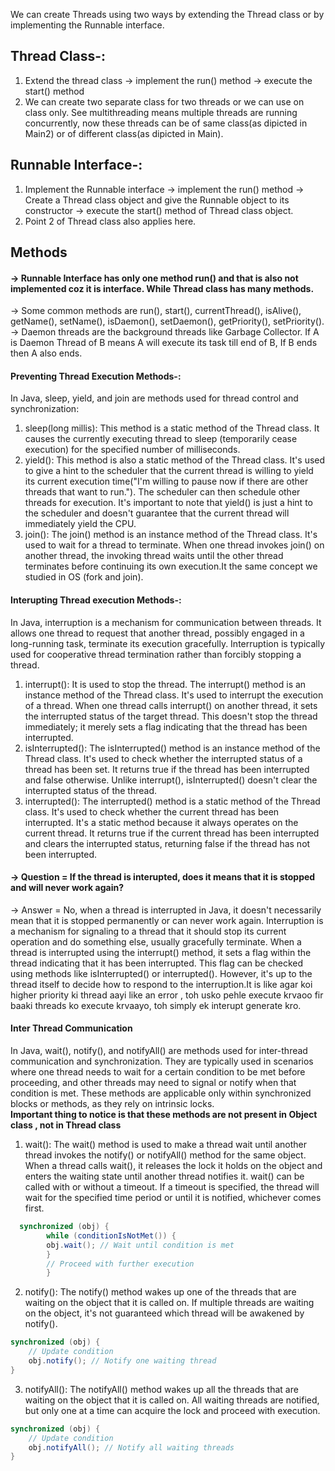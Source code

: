 We can create Threads using two ways by extending the Thread class or by implementing the Runnable interface.  
## Thread Class-:
1) Extend the thread class &rarr; implement the run() method &rarr; execute the start() method
2) We can create two separate class for two threads or we can use on class only. See multithreading means multiple threads are running concurrently, now these threads can be of same class(as dipicted in Main2) or of different class(as dipicted in Main).

## Runnable Interface-:
1) Implement the Runnable interface &rarr; implement the run() method &rarr; Create a Thread class object and give the Runnable object to its constructor &rarr; execute the start() method of Thread class object.
2) Point 2 of Thread class also applies here.  

## Methods 
#### &rarr; Runnable Interface has only one method run() and that is also not implemented coz it is interface. While Thread class has many methods.
&rarr; Some common methods are run(), start(), currentThread(), isAlive(), getName(), setName(), isDaemon(), setDaemon(), getPriority(), setPriority().  
   &rarr; Daemon threads are the background threads like Garbage Collector. If A is Daemon Thread of B means A will execute its task till end of B, If B ends then A also ends.

#### Preventing Thread Execution Methods-:
In Java, sleep, yield, and join are methods used for thread control and synchronization:
1) sleep(long millis): This method is a static method of the Thread class. It causes the currently executing thread to sleep (temporarily cease execution) for the specified number of milliseconds.
2) yield(): This method is also a static method of the Thread class. It's used to give a hint to the scheduler that the current thread is willing to yield its current execution time("I'm willing to pause now if there are other threads that want to run."). The scheduler can then schedule other threads for execution. It's important to note that yield() is just a hint to the scheduler and doesn't guarantee that the current thread will immediately yield the CPU.
3) join(): The join() method is an instance method of the Thread class. It's used to wait for a thread to terminate. When one thread invokes join() on another thread, the invoking thread waits until the other thread terminates before continuing its own execution.It the same concept we studied in OS (fork and join).

#### Interupting Thread execution Methods-:
In Java, interruption is a mechanism for communication between threads. It allows one thread to request that another thread, possibly engaged in a long-running task, terminate its execution gracefully. Interruption is typically used for cooperative thread termination rather than forcibly stopping a thread.
1) interrupt(): It is used to stop the thread. The interrupt() method is an instance method of the Thread class. It's used to interrupt the execution of a thread. When one thread calls interrupt() on another thread, it sets the interrupted status of the target thread. This doesn't stop the thread immediately; it merely sets a flag indicating that the thread has been interrupted.
2) isInterrupted(): The isInterrupted() method is an instance method of the Thread class. It's used to check whether the interrupted status of a thread has been set. It returns true if the thread has been interrupted and false otherwise. Unlike interrupt(), isInterrupted() doesn't clear the interrupted status of the thread.
3) interrupted(): The interrupted() method is a static method of the Thread class. It's used to check whether the current thread has been interrupted. It's a static method because it always operates on the current thread. It returns true if the current thread has been interrupted and clears the interrupted status, returning false if the thread has not been interrupted.

#### &rarr; Question = If the thread is interupted, does it means that it is stopped and will never work again?
&rarr; Answer = No, when a thread is interrupted in Java, it doesn't necessarily mean that it is stopped permanently or can never work again. Interruption is a mechanism for signaling to a thread that it should stop its current operation and do something else, usually gracefully terminate.
When a thread is interrupted using the interrupt() method, it sets a flag within the thread indicating that it has been interrupted. This flag can be checked using methods like isInterrupted() or interrupted(). However, it's up to the thread itself to decide how to respond to the interruption.It is like agar koi higher priority ki thread aayi like an error , toh usko pehle execute krvaoo fir baaki threads ko execute krvaayo, toh simply ek interupt generate kro.

#### Inter Thread Communication
In Java, wait(), notify(), and notifyAll() are methods used for inter-thread communication and synchronization. They are typically used in scenarios where one thread needs to wait for a certain condition to be met before proceeding, and other threads may need to signal or notify when that condition is met. These methods are applicable only within synchronized blocks or methods, as they rely on intrinsic locks.  
**Important thing to notice is that these methods are not present in Object class , not in Thread class**
1) wait(): The wait() method is used to make a thread wait until another thread invokes the notify() or notifyAll() method for the same object.
When a thread calls wait(), it releases the lock it holds on the object and enters the waiting state until another thread notifies it.
wait() can be called with or without a timeout. If a timeout is specified, the thread will wait for the specified time period or until it is notified, whichever comes first.
```java 
  synchronized (obj) {
        while (conditionIsNotMet()) {
        obj.wait(); // Wait until condition is met
        }
        // Proceed with further execution
        }

```
2) notify(): The notify() method wakes up one of the threads that are waiting on the object that it is called on.
If multiple threads are waiting on the object, it's not guaranteed which thread will be awakened by notify().
```java
synchronized (obj) {
    // Update condition
    obj.notify(); // Notify one waiting thread
}
```
3) notifyAll(): The notifyAll() method wakes up all the threads that are waiting on the object that it is called on.
All waiting threads are notified, but only one at a time can acquire the lock and proceed with execution.
```java
synchronized (obj) {
    // Update condition
    obj.notifyAll(); // Notify all waiting threads
}

```











